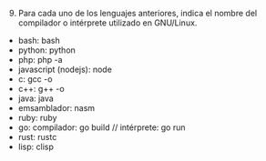 9. Para cada uno de los lenguajes anteriores, indica el nombre del compilador o intérprete utilizado en GNU/Linux.

- bash: bash
- python: python
- php: php -a
- javascript (nodejs): node
- c: gcc -o
- c++: g++ -o
- java: java
- emsamblador: nasm
- ruby: ruby
- go: compilador: go build // intérprete: go run
- rust: rustc
- lisp: clisp



